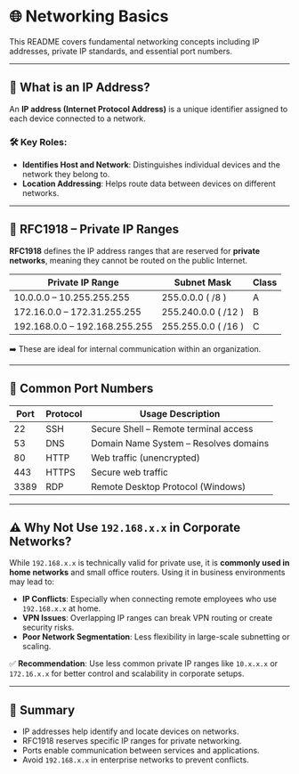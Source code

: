 # 🌐 Networking Basics

This README covers fundamental networking concepts including IP addresses, private IP standards, and essential port numbers.

---

## 🧠 What is an IP Address?

An **IP address (Internet Protocol Address)** is a unique identifier assigned to each device connected to a network.

### 🛠️ Key Roles:
- **Identifies Host and Network**: Distinguishes individual devices and the network they belong to.
- **Location Addressing**: Helps route data between devices on different networks.

---

## 📜 RFC1918 – Private IP Ranges

**RFC1918** defines the IP address ranges that are reserved for **private networks**, meaning they cannot be routed on the public Internet.

| Private IP Range        | Subnet Mask          | Class |
|-------------------------|----------------------|-------|
| 10.0.0.0 – 10.255.255.255 | 255.0.0.0 ( /8 )      | A     |
| 172.16.0.0 – 172.31.255.255 | 255.240.0.0 ( /12 )   | B     |
| 192.168.0.0 – 192.168.255.255 | 255.255.0.0 ( /16 ) | C     |

➡️ These are ideal for internal communication within an organization.

---

## 🔌 Common Port Numbers

| Port | Protocol | Usage Description                  |
|------|----------|------------------------------------|
| 22   | SSH      | Secure Shell – Remote terminal access |
| 53   | DNS      | Domain Name System – Resolves domains |
| 80   | HTTP     | Web traffic (unencrypted)          |
| 443  | HTTPS    | Secure web traffic                 |
| 3389 | RDP      | Remote Desktop Protocol (Windows)  |

---

## ⚠️ Why Not Use `192.168.x.x` in Corporate Networks?

While `192.168.x.x` is technically valid for private use, it is **commonly used in home networks** and small office routers. Using it in business environments may lead to:

- **IP Conflicts**: Especially when connecting remote employees who use `192.168.x.x` at home.
- **VPN Issues**: Overlapping IP ranges can break VPN routing or create security risks.
- **Poor Network Segmentation**: Less flexibility in large-scale subnetting or scaling.

✅ **Recommendation**: Use less common private IP ranges like `10.x.x.x` or `172.16.x.x` for better control and scalability in corporate setups.

---

## 📘 Summary

- IP addresses help identify and locate devices on networks.
- RFC1918 reserves specific IP ranges for private networking.
- Ports enable communication between services and applications.
- Avoid `192.168.x.x` in enterprise networks to prevent conflicts.



